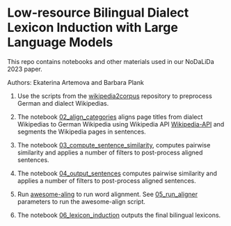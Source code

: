# Low-resource Bilingual Dialect Lexicon Induction with Large Language Models 


This repo contains notebooks and other materials used in our NoDaLiDa 2023 paper.

Authors: Ekaterina Artemova and Barbara Plank


1. Use the scripts from the [wikipedia2corpus](https://github.com/GermanT5/wikipedia2corpus) repository to preprocess German and dialect Wikipedias. 

2. The notebook [02_align_categories](https://github.com/mainlp/dialect-BLI/blob/main/02_align_categories.ipynb)  aligns page titles from dialect Wikipedias to German Wikipedia using Wikipedia API [Wikipedia-API](https://pypi.org/project/Wikipedia-API/) and segments the Wikipedia pages in sentences.

3. The notebook [03_compute_sentence_similarity](https://github.com/mainlp/dialect-BLI/blob/main/03_compute_sentence_similarity.ipynb), computes pairwise similarity and applies a number of filters to post-process aligned sentences.

4. The notebook [04_output_sentences](https://github.com/mainlp/dialect-BLI/blob/main/04_output_sentences.ipynb) computes pairwise similarity and applies a number of filters to post-process aligned sentences.

5. Run [awesome-aling](https://github.com/neulab/awesome-align) to run word alignment. See [05_run_aligner](https://github.com/mainlp/dialect-BLI/blob/main/05_run_aligner.sh) parameters to run the awesome-align script. 

6. The notebook [06_lexicon_induction](https://github.com/mainlp/dialect-BLI/blob/main/04_output_sentences.ipynb) outputs the final bilingual lexicons. 